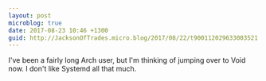 ```yaml
---
layout: post
microblog: true
date: 2017-08-23 10:46 +1300
guid: http://JacksonOfTrades.micro.blog/2017/08/22/t900112029633003521.html
---
```

I've been a fairly long Arch user, but I'm thinking of jumping over to Void now. I don't like Systemd all that much.
